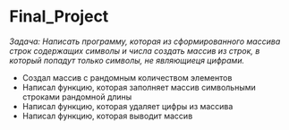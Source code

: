 # Final_Project

_Задача: Написать программу, которая из сформированного массива строк содержащих символы и числа создать массив из строк, в который попадут только символы, не являющиеця цифрами._

* Создал массив с рандомным количеством элементов
* Написал функцию, которая заполняет массив символьными строками рандомной длины
* Написал функцию, которая удаляет цифры из массива 
* Написал функцию, которая выводит массив 

